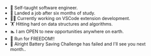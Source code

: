 - :full_moon_with_face: Self-taught software engineer.
- :checkered_flag: Landed a job after six months of study.
- :ok_man: Currently working on VSCode extension development.
- :weight_lifting: Hitting hard on data structures and algorithms.
- :swimmer: I am OPEN to new opportunities anywhere on earth.
- :runner: Run for FREEDOM!!
- :battery: Alright Battery Saving Challenge has failed and I'll see you next month..

<!---
Near99/Near99 is a ✨ special ✨ repository because its `README.md` (this file) appears on your GitHub profile.
You can click the Preview link to take a look at your changes.
--->
